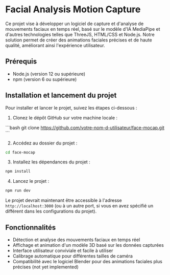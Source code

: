 # Facial Analysis Motion Capture

Ce projet vise à développer un logiciel de capture et d'analyse de mouvements faciaux en temps réel, basé sur le modèle d'IA MediaPipe et d'autres technologies telles que ThreeJS, HTML/CSS et Node.js. Notre solution permet de créer des animations faciales précises et de haute qualité, améliorant ainsi l'expérience utilisateur.

## Prérequis

- Node.js (version 12 ou supérieure)
- npm (version 6 ou supérieure)

## Installation et lancement du projet

Pour installer et lancer le projet, suivez les étapes ci-dessous :

1. Clonez le dépôt GitHub sur votre machine locale :

\```bash
git clone https://github.com/votre-nom-d-utilisateur/face-mocap.git
\```

2. Accédez au dossier du projet :

```bash
cd face-mocap
```

3. Installez les dépendances du projet :

```bash
npm install
```

4. Lancez le projet :

```bash
npm run dev
```

Le projet devrait maintenant être accessible à l'adresse `http://localhost:3000` (ou à un autre port, si vous en avez spécifié un différent dans les configurations du projet).

## Fonctionnalités

- Détection et analyse des mouvements faciaux en temps réel
- Affichage et animation d'un modèle 3D basé sur les données capturées
- Interface utilisateur conviviale et facile à utiliser
- Calibrage automatique pour différentes tailles de caméra
- Compatibilité avec le logiciel Blender pour des animations faciales plus précises (not yet implemented)

